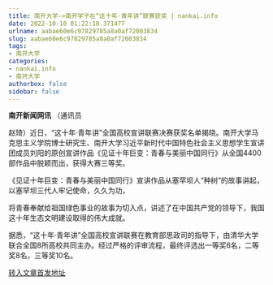 ```yaml
---
title: 南开大学->南开学子在“这十年·青年讲”联赛获奖 | nankai.info
date: 2022-10-10 01:22:10.371477
urlname: aabae60e6c97829785a8a0af72003834
slug: aabae60e6c97829785a8a0af72003834
tags: 
- 南开大学
categories:
- nankai.info
- 南开大学
authorbox: false
sidebar: false
---
```

**南开新闻网讯** （通讯员

赵琦）近日，“这十年·青年讲”全国高校宣讲联赛决赛获奖名单揭晓。南开大学马克思主义学院博士研究生、南开大学习近平新时代中国特色社会主义思想学生宣讲团成员刘阳的原创宣讲作品《见证十年巨变：青春与美丽中国同行》从全国4400部作品中脱颖而出，获得大赛三等奖。

《见证十年巨变：青春与美丽中国同行》宣讲作品从塞罕坝人“种树”的故事讲起，以塞罕坝三代人牢记使命，久久为功，
<!--more-->
将青春奉献给祖国绿色事业的故事为切入点，讲述了在中国共产党的领导下，我国这十年生态文明建设取得的伟大成就。

据悉，“这十年·青年讲”全国高校宣讲联赛在教育部思政司的指导下，由清华大学联合全国8所高校共同主办。经过严格的评审流程，最终评选出一等奖6名，二等奖8名，三等奖10名。



[转入文章首发地址](http://news.nankai.edu.cn/ywsd/system/2022/10/08/030053067.shtml)